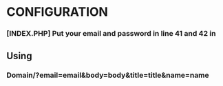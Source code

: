 
# CONFIGURATION

### [INDEX.PHP] Put your email and password in line 41 and 42 in 

## Using

### Domain/?email=email&body=body&title=title&name=name

